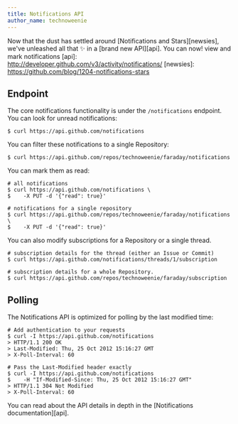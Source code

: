 ```yaml
---
title: Notifications API
author_name: technoweenie
---
```


Now that the dust has settled around [Notifications and Stars][newsies],
we've unleashed all that :sparkles: in a [brand new API][api].  You can now!
view and mark notifications
[api]: http://developer.github.com/v3/activity/notifications/
[newsies]: https://github.com/blog/1204-notifications-stars

## Endpoint

The core notifications functionality is under the `/notifications` endpoint.
You can look for unread notifications:

``` command-line
$ curl https://api.github.com/notifications
```

You can filter these notifications to a single Repository:

``` command-line
$ curl https://api.github.com/repos/technoweenie/faraday/notifications
```

You can mark them as read:

``` command-line
# all notifications
$ curl https://api.github.com/notifications \
$    -X PUT -d '{"read": true}'

# notifications for a single repository
$ curl https://api.github.com/repos/technoweenie/faraday/notifications \
$    -X PUT -d '{"read": true}'
```

You can also modify subscriptions for a Repository or a single thread.

``` command-line
# subscription details for the thread (either an Issue or Commit)
$ curl https://api.github.com/notifications/threads/1/subscription

# subscription details for a whole Repository.
$ curl https://api.github.com/repos/technoweenie/faraday/subscription
```

## Polling

The Notifications API is optimized for polling by the last modified time:

``` command-line
# Add authentication to your requests
$ curl -I https://api.github.com/notifications
> HTTP/1.1 200 OK
> Last-Modified: Thu, 25 Oct 2012 15:16:27 GMT
> X-Poll-Interval: 60

# Pass the Last-Modified header exactly
$ curl -I https://api.github.com/notifications
$    -H "If-Modified-Since: Thu, 25 Oct 2012 15:16:27 GMT"
> HTTP/1.1 304 Not Modified
> X-Poll-Interval: 60
```

You can read about the API details in depth in the [Notifications documentation][api].
